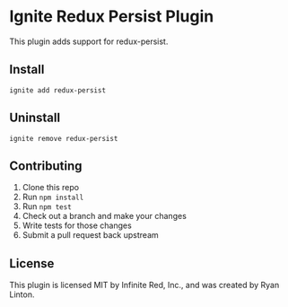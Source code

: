 # Ignite Redux Persist Plugin

This plugin adds support for redux-persist.

## Install

```
ignite add redux-persist
```

## Uninstall

```
ignite remove redux-persist
```

## Contributing

1. Clone this repo
2. Run `npm install`
3. Run `npm test`
4. Check out a branch and make your changes
5. Write tests for those changes
6. Submit a pull request back upstream

## License

This plugin is licensed MIT by Infinite Red, Inc., and was created by Ryan Linton.
